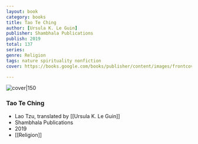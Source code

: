 ```yaml
---
layout: book
category: books
title: Tao Te Ching
author: [Ursula K. Le Guin]
publisher: Shambhala Publications
publish: 2019
total: 137
series: 
genre: Religion
tags: nature spirituality nonfiction
cover: https://books.google.com/books/publisher/content/images/frontcover/9MKSDwAAQBAJ?fife=w600-h900&source=gbs_api

---
```


![cover|150](https://books.google.com/books/publisher/content/images/frontcover/9MKSDwAAQBAJ?fife=w600-h900&source=gbs_api)

### Tao Te Ching
- Lao Tzu, translated by [[Ursula K. Le Guin]]
- Shambhala Publications
- 2019
- [[Religion]]

